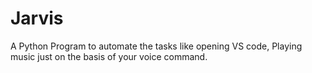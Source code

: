 # Jarvis
A Python Program to automate the tasks like opening VS code, Playing music just on the basis of your voice command.
